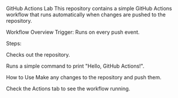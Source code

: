 GitHub Actions Lab
This repository contains a simple GitHub Actions workflow that runs automatically when changes are pushed to the repository.

Workflow Overview
Trigger: Runs on every push event.

Steps:

Checks out the repository.

Runs a simple command to print "Hello, GitHub Actions!".

How to Use
Make any changes to the repository and push them.

Check the Actions tab to see the workflow running.
